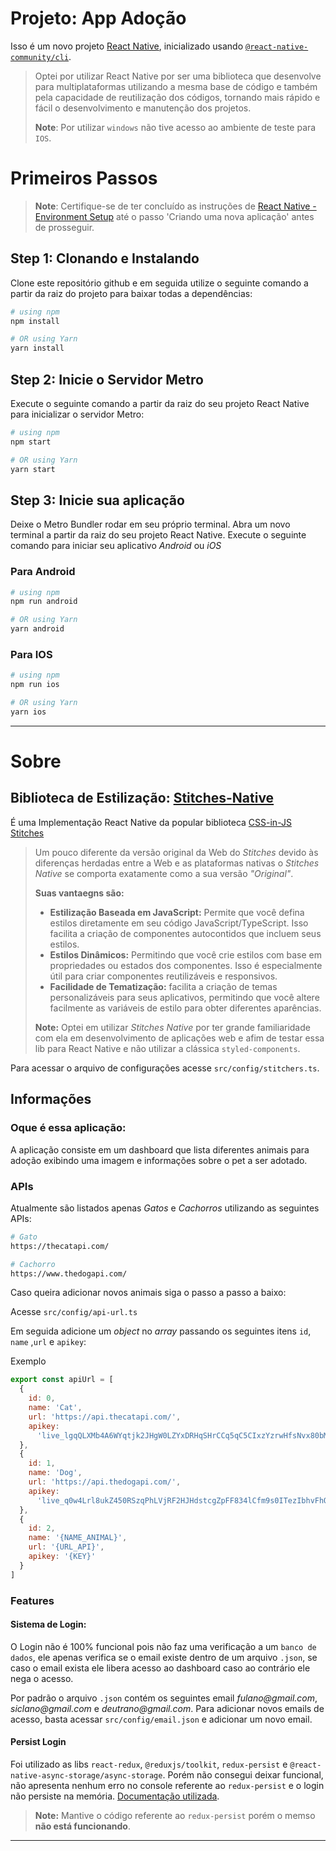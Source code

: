 # Projeto: App Adoção

Isso é um novo projeto [React Native](https://reactnative.dev), inicializado usando [`@react-native-community/cli`](https://github.com/react-native-community/cli).

> Optei por utilizar React Native por ser uma biblioteca que desenvolve para multiplataformas utilizando a mesma base de código e também pela capacidade de reutilização dos códigos, tornando mais rápido e fácil o desenvolvimento e manutenção dos projetos.
>
> **Note**: Por utilizar `windows` não tive acesso ao ambiente de teste para `IOS`.

# Primeiros Passos

> **Note**: Certifique-se de ter concluído as instruções de [React Native - Environment Setup](https://reactnative.dev/docs/environment-setup) até o passo 'Criando uma nova aplicação' antes de prosseguir.

## Step 1: Clonando e Instalando

Clone este repositório github e em seguida utilize o seguinte comando a partir da raiz do projeto para baixar todas a dependências:

```bash
# using npm
npm install

# OR using Yarn
yarn install
```

## Step 2: Inicie o Servidor Metro

Execute o seguinte comando a partir da raiz do seu projeto React Native para inicializar o servidor Metro:

```bash
# using npm
npm start

# OR using Yarn
yarn start
```

## Step 3: Inicie sua aplicação

Deixe o Metro Bundler rodar em seu próprio terminal. Abra um novo terminal a partir da raiz do seu projeto React Native. Execute o seguinte comando para iniciar seu aplicativo _Android_ ou _iOS_

### Para Android

```bash
# using npm
npm run android

# OR using Yarn
yarn android
```

### Para IOS

```bash
# using npm
npm run ios

# OR using Yarn
yarn ios
```

---

# Sobre

## Biblioteca de Estilização: [Stitches-Native]('https://github.com/Temzasse/stitches-native')

É uma Implementação React Native da popular biblioteca [CSS-in-JS Stitches]('https://stitches.dev/')

> Um pouco diferente da versão original da Web do _Stitches_ devido às diferenças herdadas entre a Web e as plataformas nativas o _Stitches Native_ se comporta exatamente como a sua versão _"Original"_.
>
> **Suas vantaegns são:**
>
> - **Estilização Baseada em JavaScript:** Permite que você defina estilos diretamente em seu código JavaScript/TypeScript. Isso facilita a criação de componentes autocontidos que incluem seus estilos.
> - **Estilos Dinâmicos:** Permitindo que você crie estilos com base em propriedades ou estados dos componentes. Isso é especialmente útil para criar componentes reutilizáveis e responsivos.
> - **Facilidade de Tematização:** facilita a criação de temas personalizáveis para seus aplicativos, permitindo que você altere facilmente as variáveis de estilo para obter diferentes aparências.
>
> **Note:** Optei em utilizar _Stitches Native_ por ter grande familiaridade com ela em desenvolvimento de aplicações web e afim de testar essa lib para React Native e não utilizar a clássica `styled-components`.

Para acessar o arquivo de configurações acesse `src/config/stitchers.ts`.

## Informações

### Oque é essa aplicação:

A aplicação consiste em um dashboard que lista diferentes animais para adoção exibindo uma imagem e informações sobre o pet a ser adotado.

### APIs

Atualmente são listados apenas _Gatos_ e _Cachorros_ utilizando as seguintes APIs:

```bash
# Gato
https://thecatapi.com/

# Cachorro
https://www.thedogapi.com/

```

Caso queira adicionar novos animais siga o passo a passo a baixo:

Acesse `src/config/api-url.ts`

Em seguida adicione um _object_ no _array_ passando os seguintes itens `id`, `name` ,`url` e `apikey`:

Exemplo

```js
export const apiUrl = [
  {
    id: 0,
    name: 'Cat',
    url: 'https://api.thecatapi.com/',
    apikey:
      'live_lgqQLXMb4A6WYqtjk2JHgW0LZYxDRHqSHrCCq5qC5CIxzYzrwHfsNvx80bMThe3j'
  },
  {
    id: 1,
    name: 'Dog',
    url: 'https://api.thedogapi.com/',
    apikey:
      'live_q0w4Lrl8ukZ450RSzqPhLVjRF2HJHdstcgZpFF834lCfm9s0ITezIbhvFhOFSeTw'
  },
  {
    id: 2,
    name: '{NAME_ANIMAL}',
    url: '{URL_API}',
    apikey: '{KEY}'
  }
]
```

### Features

#### Sistema de Login:

O Login não é 100% funcional pois não faz uma verificação a um `banco de dados`, ele apenas verifica se o email existe dentro de um arquivo `.json`, se caso o email exista ele libera acesso ao dashboard caso ao contrário ele nega o acesso.

Por padrão o arquivo `.json` contém os seguintes email _fulano@gmail.com_, _siclano@gmail.com_ e _deutrano@gmail.com_. Para adicionar novos emails de acesso, basta acessar `src/config/email.json` e adicionar um novo email.

#### Persist Login

Foi utilizado as libs `react-redux`, `@reduxjs/toolkit`, `redux-persist` e `@react-native-async-storage/async-storage`. Porém não consegui deixar funcional, não apresenta nenhum erro no console referente ao `redux-persist` e o login não persiste na memória. [Documentação utilizada]('https://medium.com/@sisongqolosi/redux-persist-with-react-native-using-redux-toolkit-2908cbb9c870').

> **Note:** Mantive o código referente ao `redux-persist` porém o memso **não está funcionando**.

---
